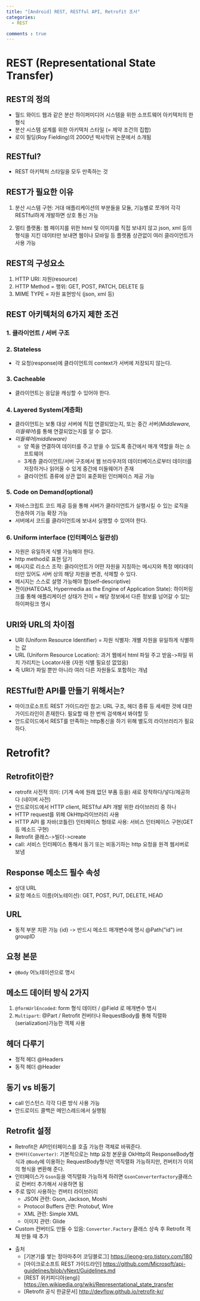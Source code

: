 ```yaml
---
title: "[Android] REST, RESTful API, Retrofit 조사"
categories:
  - REST

comments : true
---
```


# REST (Representational State Transfer)
## REST의 정의
- 월드 와이드 웹과 같은 분산 하이퍼미디어 시스템을 위한 소프트웨어 아키텍처의 한 형식
- 분산 시스템 설계를 위한 아키텍처 스타일 (= 제약 조건의 집합)
- 로이 필딩(Roy Fielding)의 2000년 박사학위 논문에서 소개됨<br>

## RESTful?
- REST 아키텍처 스타일을 모두 만족하는 것<br>

## REST가 필요한 이유
1. 분산 시스템 구현: 거대 애플리케이션의 부분들을 모듈, 기능별로 쪼개어 각각 RESTful하게 개발하면 상호 통신 가능

2. 멀티 플랫폼: 웹 페이지를 위한 html 및 이미지를 직접 보내지 않고 json, xml 등의 형식을 지킨 데이터만 보내면 웹이나 모바일 등 플랫폼 상관없이 여러 클라이언트가 사용 가능<br>

## REST의 구성요소
1. HTTP URI: 자원(resource)
2. HTTP Method = 행위: GET, POST, PATCH, DELETE 등
3. MIME TYPE = 자원 표현방식 (json, xml 등)<br>

## REST 아키텍처의 6가지 제한 조건
### 1. 클라이언트 / 서버 구조

### 2. Stateless
- 각 요청(response)에 클라이언트의 context가 서버에 저장되지 않는다.<br>

### 3. Cacheable
- 클라이언트는 응답을 캐싱할 수 있어야 한다.<br>

### 4. Layered System(계층화)
- 클라이언트는 보통 대상 서버에 직접 연결되었는지, 또는 중간 서버(*Middleware, 미들웨어*)를 통해 연결되었는지를 알 수 없다.
- *미들웨어(middleware)*
    - 양 쪽을 연결하여 데이터를 주고 받을 수 있도록 중간에서 매개 역할을 하는 소프트웨어
    - 3계층 클라이언트/서버 구조에서 웹 브라우저의 데이터베이스로부터 데이터를 저장하거나 읽어올 수 있게 중간에 미들웨어가 존재
    - 클라이언트 종류에 상관 없이 표준화된 인터페이스 제공 가능<br>

### 5. Code on Demand(optional)
- 자바스크립트 코드 제공 등을 통해 서버가 클라이언트가 실행시킬 수 있는 로직을 전송하여 기능 확장 가능
- 서버에서 코드를 클라이언트에 보내서 실행할 수 있어야 한다.<br>

### 6. Uniform interface (인터페이스 일관성)
- 자원은 유일하게 식별 가능해야 한다.
- http method로 표현 담기
- 메시지로 리소스 조작: 클라이언트가 어떤 자원을 지칭하는 메시지와 특정 메타데이터만 있어도 서버 상의 해당 자원을 변경, 삭제할 수 있다.
- 메시지는 스스로 설명 가능해야 함(self-descriptive)
- 전이(HATEOAS, Hypermedia as the Engine of Application State): 하이퍼링크를 통해 애플리케이션 상태가 전이 = 해당 정보에서 다른 정보를 넘어갈 수 있는 하이퍼링크 명시<br>

## URI와 URL의 차이점
- URI (Uniform Resource Identifier) = 자원 식별자: 개별 자원을 유일하게 식별하는 값
- URL (Uniform Resource Location): 과거 웹에서 html 파일 주고 받음->파일 위치 가리치는 Locator사용 (자원 식별 필요성 없었음)
- 즉 URI가 파일 뿐만 아니라 여러 다른 자원들도 포함하는 개념<br>

## RESTful한 API를 만들기 위해서는?
- 마이크로소프트 REST 가이드라인 참고: URL 구조, 헤더 종류 등 세세한 것에 대한 가이드라인이 존재한다. 필요할 때 한 번씩 검색해서 봐야할 듯
- 안드로이드에서 REST를 만족하는 http통신을 하기 위해 별도의 라이브러리가 필요하다.<br>

# Retrofit?
## Retrofit이란?
- retrofit 사전적 의미: (기계 속에 원래 없던 부품 등을) 새로 장착하다/넣다/제공하다 (네이버 사전)
- 안드로이드에서 HTTP client, RESTful API 개발 위한 라이브러리 중 하나
- HTTP request를 위해 OkHttp라이브러리 사용
- HTTP API 를 자바(코틀린) 인터페이스 형태로 사용: 서비스 인터페이스 구현(GET 등 메소드 구현)
- Retrofit 클래스->빌더->create
- call: 서비스 인터페이스 통해서 동기 또는 비동기하는 http 요청을 원격 웹서버로 보냄<br>

## Response 메소드 필수 속성
- 상대 URL
- 요청 메소드 이름(어노테이션): GET, POST, PUT, DELETE, HEAD<br>

## URL
- 동적 부분 치환 가능 {id} -> 반드시 메소드 매개변수에 명시 @Path("id") int groupID<br>

## 요청 본문
- `@Body` 어노테이션으로 명시<br>

## 메소드 데이터 방식 2가지
1. `@formUrlEncoded`: form 형식 데이터 / @Field 로 매개변수 명시
2. `Multipart`: @Part / Retrofit 컨버터나 RequestBody를 통해 직렬화(serialization)가능한 객체 사용<br>

## 헤더 다루기
- 정적 헤더 @Headers
- 동적 헤더 @Header<br>

## 동기 vs 비동기
- call 인스턴스 각각 다른 방식 사용 가능
- 안드로이드 콜백은 메인스레드에서 실행됨<br>

## Retrofit 설정
- Retrofit은 API인터페이스를 호출 가능한 객체로 바꿔준다.
- `컨버터(Converter)`: 기본적으로는 http 요청 본문을 OkHttp의 ResponseBody형식과 `@Body`에 이용하는 RequestBody형식만 역직렬화 가능하지만, 컨버터가 이외의 형식을 변환해 준다.
- 인터페이스가 `Gson`등을 역직렬화 가능하게 하려면 `GsonConverterFactory`클래스로 컨버터 추가해서 사용하면 됨
- 주로 많이 사용하는 컨버터 라이브러리
    - JSON 관련: Gson, Jackson, Moshi
    - Protocol Buffers 관련: Protobuf, Wire
    - XML 관련: Simple XML
    - 이미지 관련: Glide
- Custom 컨버터도 만들 수 있음: `Converter.Factory` 클래스 상속 후 Retrofit 객체 만들 때 추가<br>





* 출처
    - [기본기를 쌓는 정아마추어 코딩블로그] https://jeong-pro.tistory.com/180 
    - [마이크로소프트 REST 가이드라인] https://github.com/Microsoft/api-guidelines/blob/vNext/Guidelines.md
    - [REST 위키피디아(eng)] https://en.wikipedia.org/wiki/Representational_state_transfer
    - [Retrofit 공식 한글문서] http://devflow.github.io/retrofit-kr/



